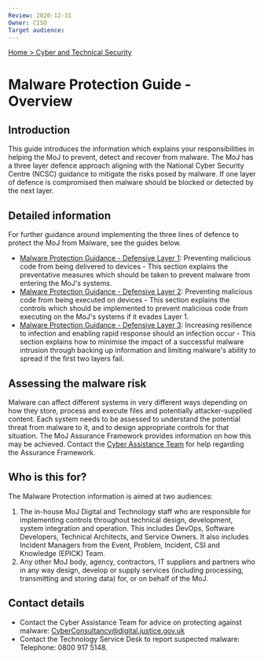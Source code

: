 ```yaml
---
Review: 2020-12-31
Owner: CISO
Target audience:
---
```


[Home > Cyber and Technical Security](../..)

# Malware Protection Guide - Overview

## Introduction

This guide introduces the information which explains your responsibilities in helping the MoJ to prevent, detect and recover from malware. The MoJ has a three layer defence approach aligning with the National Cyber Security Centre (NCSC) guidance to mitigate the risks posed by malware. If one layer of defence is compromised then malware should be blocked or detected by the next layer.

## Detailed information

For further guidance around implementing the three lines of defence to protect the MoJ from Malware, see the guides below.

* [Malware Protection Guidance - Defensive Layer 1](../malware-protection-guidance-defensive-layer-1/): Preventing malicious code from being delivered to devices - This section explains the preventative measures which should be taken to prevent malware from entering the MoJ's systems.
* [Malware Protection Guidance - Defensive Layer 2](../malware-protection-guidance-defensive-layer-2/): Preventing malicious code from being executed on devices - This section explains the controls which should be implemented to prevent malicious code from executing on the MoJ's systems if it evades Layer 1.
* [Malware Protection Guidance - Defensive Layer 3](../malware-protection-guidance-defensive-layer-3/): Increasing resilience to infection and enabling rapid response should an infection occur - This section explains how to minimise the impact of a successful malware intrusion through backing up information and limiting malware's ability to spread if the first two layers fail.

## Assessing the malware risk

Malware can affect different systems in very different ways depending on how they store, process and execute files and potentially attacker-supplied content. Each system needs to be assessed to understand the potential threat from malware to it, and to design appropriate controls for that situation. The MoJ Assurance Framework provides information on how this may be achieved. Contact the [Cyber Assistance Team](#contact-details) for help regarding the Assurance Framework.

## Who is this for?

The Malware Protection information is aimed at two audiences:

1. The in-house MoJ Digital and Technology staff who are responsible for implementing controls throughout technical design, development, system integration and operation. This includes DevOps, Software Developers, Technical Architects, and Service Owners. It also includes Incident Managers from the Event, Problem, Incident, CSI and Knowledge (EPICK) Team.
2. Any other MoJ body, agency, contractors, IT suppliers and partners who in any way design, develop or supply services (including processing, transmitting and storing data) for, or on behalf of the MoJ.

## Contact details

* Contact the Cyber Assistance Team for advice on protecting against malware: [CyberConsultancy@digital.justice.gov.uk](mailto:CyberConsultancy@digital.justice.gov.uk)
* Contact the Technology Service Desk to report suspected malware:<br/>Telephone: 0800 917 5148.

